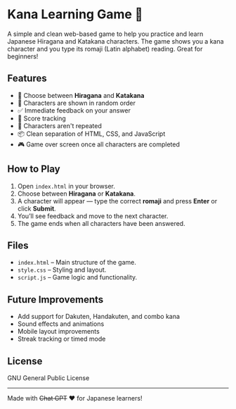 # Kana Learning Game 🎌

A simple and clean web-based game to help you practice and learn Japanese Hiragana and Katakana characters. The game shows you a kana character and you type its romaji (Latin alphabet) reading. Great for beginners!

## Features

- 🎴 Choose between **Hiragana** and **Katakana**
- 🔄 Characters are shown in random order
- ✅ Immediate feedback on your answer
- 🔢 Score tracking
- 🚫 Characters aren't repeated
- 📦 Clean separation of HTML, CSS, and JavaScript
- 🎮 Game over screen once all characters are completed

## How to Play

1. Open `index.html` in your browser.
2. Choose between **Hiragana** or **Katakana**.
3. A character will appear — type the correct **romaji** and press **Enter** or click **Submit**.
4. You’ll see feedback and move to the next character.
5. The game ends when all characters have been answered.

## Files

- `index.html` – Main structure of the game.
- `style.css` – Styling and layout.
- `script.js` – Game logic and functionality.

## Future Improvements

- Add support for Dakuten, Handakuten, and combo kana
- Sound effects and animations
- Mobile layout improvements
- Streak tracking or timed mode

## License

GNU General Public License

---

Made with ~~Chat GPT~~ ❤️ for Japanese learners!
